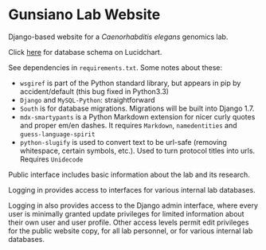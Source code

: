 Gunsiano Lab Website
====================

Django-based website for a _Caenorhabditis elegans_ genomics lab.

Click
[here](https://www.lucidchart.com/documents/view/492c-0ebc-51d33178-9110-78400a001d4e)
for database schema on Lucidchart.

See dependencies in `requirements.txt`. Some notes about these:
* `wsgiref` is part of the Python standard library, but appears in pip by
accident/default (this bug fixed in Python3.3)
* `Django` and `MySQL-Python`: straightforward
* `South` is for database migrations. Migrations will be built into Django 1.7.
* `mdx-smartypants` is a Python Markdown extension for nicer curly quotes
and proper em/en dashes. It requires `Markdown`, `namedentities`
and `guess-language-spirit`
* `python-slugify` is used to convert text to be url-safe (removing whitespace,
certain symbols, etc.). Used to turn protocol titles into urls. Requires
`Unidecode`

Public interface includes basic information about the lab and its research.

Logging in provides access to interfaces for various internal lab databases.

Logging in also provides access to the Django admin interface,
where every user is minimally granted update privileges for limited
information about their own user and user profile.
Other access levels permit edit privileges for the public website copy,
for all lab personnel, or for various internal lab databases.
